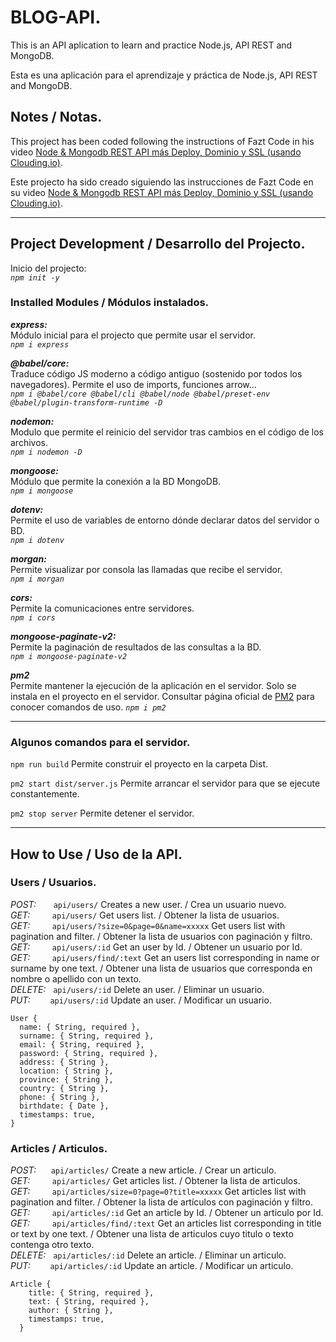 # BLOG-API.

This is an API aplication to learn and practice Node.js, API REST and MongoDB.

Esta es una aplicación para el aprendizaje y práctica de Node.js, API REST and MongoDB.

## Notes / Notas.

This project has been coded following the instructions of Fazt Code in his video [Node & Mongodb REST API más Deploy, Dominio y SSL (usando Clouding.io)](https://www.youtube.com/watch?v=HEx2lVokPu0).

Este projecto ha sido creado siguiendo las instrucciones de Fazt Code en su video [Node & Mongodb REST API más Deploy, Dominio y SSL (usando Clouding.io)](https://www.youtube.com/watch?v=HEx2lVokPu0).

---

## Project Development / Desarrollo del Projecto.

Inicio del projecto:  
_`npm init -y`_

### Installed Modules / Módulos instalados.

**_express:_**  
Módulo inicial para el projecto que permite usar el servidor.  
_`npm i express`_

**_@babel/core:_**  
Traduce código JS moderno a código antiguo (sostenido por todos los navegadores). Permite el uso de imports, funciones arrow...  
_`npm i @babel/core @babel/cli @babel/node @babel/preset-env @babel/plugin-transform-runtime -D`_

**_nodemon:_**  
Modulo que permite el reinicio del servidor tras cambios en el código de los archivos.  
_`npm i nodemon -D`_

**_mongoose:_**  
Módulo que permite la conexión a la BD MongoDB.  
_`npm i mongoose`_

**_dotenv:_**  
Permite el uso de variables de entorno dónde declarar datos del servidor o BD.  
_`npm i dotenv`_

**_morgan:_**  
Permite visualizar por consola las llamadas que recibe el servidor.  
_`npm i morgan`_

**_cors:_**  
Permite la comunicaciones entre servidores.  
_`npm i cors`_

**_mongoose-paginate-v2:_**  
Permite la paginación de resultados de las consultas a la BD.  
_`npm i mongoose-paginate-v2`_

**_pm2_**  
Permite mantener la ejecución de la aplicación en el servidor. Solo se instala en el proyecto en el servidor. Consultar página oficial de [PM2](https://pm2.keymetrics.io/docs/usage/process-management/) para conocer comandos de uso.
_`npm i pm2`_

---
### Algunos comandos para el servidor.

`npm run build` Permite construir el proyecto en la carpeta Dist.

`pm2 start dist/server.js` Permite arrancar el servidor para que se ejecute constantemente.

`pm2 stop server` Permite detener el servidor.

---

## How to Use / Uso de la API.

### Users / Usuarios.

_POST:_ &nbsp; &nbsp; &nbsp; `api/users/` Creates a new user. / Crea un usuario nuevo.  
_GET:_ &nbsp; &nbsp; &nbsp; &nbsp; `api/users/` Get users list. / Obtener la lista de usuarios.  
_GET:_ &nbsp; &nbsp; &nbsp; &nbsp; `api/users/?size=0&page=0&name=xxxxx` Get users list with pagination and filter. / Obtener la lista de usuarios con paginación y filtro.  
_GET:_ &nbsp; &nbsp; &nbsp; &nbsp; `api/users/:id` Get an user by Id. / Obtener un usuario por Id.  
_GET:_ &nbsp; &nbsp; &nbsp; &nbsp; `api/users/find/:text` Get an users list corresponding in name or surname by one text. / Obtener una lista de usuarios que corresponda en nombre o apellido con un texto.  
_DELETE:_ &nbsp; `api/users/:id` Delete an user. / Eliminar un usuario.  
_PUT:_ &nbsp; &nbsp; &nbsp; &nbsp;`api/users/:id` Update an user. / Modificar un usuario.

```
User {
  name: { String, required },
  surname: { String, required },
  email: { String, required },
  password: { String, required },
  address: { String },
  location: { String },
  province: { String },
  country: { String },
  phone: { String },
  birthdate: { Date },
  timestamps: true,
}
```

### Articles / Articulos.

_POST:_ &nbsp; &nbsp; &nbsp;`api/articles/` Create a new article. / Crear un articulo.  
_GET:_ &nbsp; &nbsp; &nbsp; &nbsp; `api/articles/` Get articles list. / Obtener la lista de articulos.  
_GET:_ &nbsp; &nbsp; &nbsp; &nbsp; `api/articles/size=0?page=0?title=xxxxx` Get articles list with pagination and filter. / Obtener la lista de artículos con paginación y filtro.  
_GET:_ &nbsp; &nbsp; &nbsp; &nbsp; `api/articles/:id` Get an article by Id. / Obtener un articulo por Id.  
_GET:_ &nbsp; &nbsp; &nbsp; &nbsp; `api/articles/find/:text` Get an articles list corresponding in title or text by one text. / Obtener una lista de articulos cuyo titulo o texto contenga otro texto.  
_DELETE:_ &nbsp; `api/articles/:id` Delete an article. / Eliminar un articulo.  
_PUT:_ &nbsp; &nbsp; &nbsp; &nbsp;`api/articles/:id` Update an article. / Modificar un articulo.

```
Article {
    title: { String, required },
    text: { String, required },
    author: { String },
    timestamps: true,
  }
```
